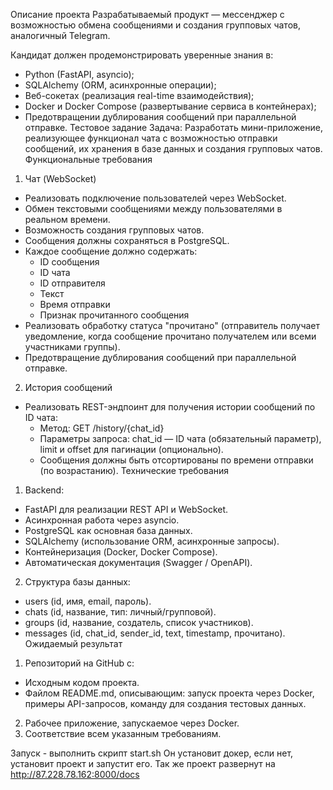 Описание проекта
Разрабатываемый продукт — мессенджер с возможностью обмена сообщениями и создания групповых чатов, аналогичный Telegram.

Кандидат должен продемонстрировать уверенные знания в:
- Python (FastAPI, asyncio);
- SQLAlchemy (ORM, асинхронные операции);
- Веб-сокетах (реализация real-time взаимодействия);
- Docker и Docker Compose (развертывание сервиса в контейнерах);
- Предотвращении дублирования сообщений при параллельной отправке.
Тестовое задание
Задача: Разработать мини-приложение, реализующее функционал чата с возможностью отправки сообщений, их хранения в базе данных и создания групповых чатов.
Функциональные требования
1. Чат (WebSocket)
- Реализовать подключение пользователей через WebSocket.
- Обмен текстовыми сообщениями между пользователями в реальном времени.
- Возможность создания групповых чатов.
- Сообщения должны сохраняться в PostgreSQL.
- Каждое сообщение должно содержать:
  - ID сообщения
  - ID чата
  - ID отправителя
  - Текст
  - Время отправки
  - Признак прочитанного сообщения
- Реализовать обработку статуса "прочитано" (отправитель получает уведомление, когда сообщение прочитано получателем или всеми участниками группы).
- Предотвращение дублирования сообщений при параллельной отправке.
2. История сообщений
- Реализовать REST-эндпоинт для получения истории сообщений по ID чата:
  - Метод: GET /history/{chat_id}
  - Параметры запроса: chat_id — ID чата (обязательный параметр), limit и offset для пагинации (опционально).
  - Сообщения должны быть отсортированы по времени отправки (по возрастанию).
Технические требования
1. Backend:
- FastAPI для реализации REST API и WebSocket.
- Асинхронная работа через asyncio.
- PostgreSQL как основная база данных.
- SQLAlchemy (использование ORM, асинхронные запросы).
- Контейнеризация (Docker, Docker Compose).
- Автоматическая документация (Swagger / OpenAPI).
2. Структура базы данных:
- users (id, имя, email, пароль).
- chats (id, название, тип: личный/групповой).
- groups (id, название, создатель, список участников).
- messages (id, chat_id, sender_id, text, timestamp, прочитано).
Ожидаемый результат
1. Репозиторий на GitHub с:
- Исходным кодом проекта.
- Файлом README.md, описывающим: запуск проекта через Docker, примеры API-запросов, команду для создания тестовых данных.
2. Рабочее приложение, запускаемое через Docker.
3. Соответствие всем указанным требованиям.

Запуск - выполнить скрипт start.sh
Он установит докер, если нет, установит проект и запустит его.
Так же проект развернут на http://87.228.78.162:8000/docs
